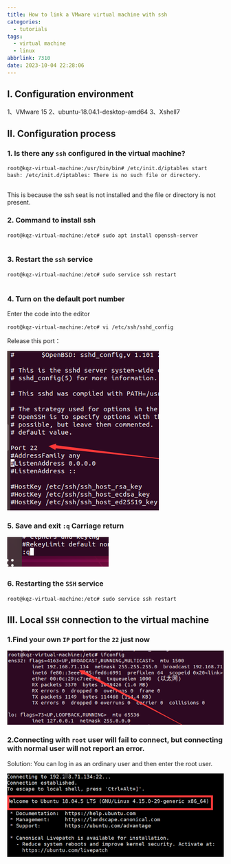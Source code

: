 ```yaml
---
title: How to link a VMware virtual machine with ssh
categories:
  - tutorials
tags:
  - virtual machine
  - linux
abbrlink: 7310
date: 2023-10-04 22:28:06
---
```


## I. Configuration environment

1、VMware 15
 2、ubuntu-18.04.1-desktop-amd64
 3、Xshell7

## II. Configuration process

### 1. Is there any `ssh` configured in the virtual machine?

```
root@kqz-virtual-machine:/usr/bin/bin# /etc/init.d/iptables start
bash: /etc/init.d/iptables: There is no such file or directory.


```

This is because the ssh seat is not installed and the file or directory is not present.

### 2. Command to install ssh

```
root@kqz-virtual-machine:/etc# sudo apt install openssh-server


```

### 3. Restart the `ssh` service

```
root@kqz-virtual-machine:/etc# sudo service ssh restart


```

### 4. Turn on the default port number

Enter the code into the editor

```
root@kqz-virtual-machine:/etc# vi /etc/ssh/sshd_config
```

Release this port：

![Snipaste_2023-10-04_22-34-25](https://raw.githubusercontent.com/KXHH2021/seveimg/main/img/202310042234893.png)

### 5. Save and exit `:q` Carriage return

![Snipaste_2023-10-04_22-34-39](https://raw.githubusercontent.com/KXHH2021/seveimg/main/img/202310042235383.png)

### 6. Restarting the `SSH` service

```
root@kqz-virtual-machine:/etc# sudo service ssh restart
```

## III. Local `SSH` connection to the virtual machine

### 1.Find your own `IP` port for the `22` just now

![Snipaste_2023-10-04_22-48-07](https://raw.githubusercontent.com/KXHH2021/seveimg/main/img/202310042249177.png)

### 2.Connecting with `root` user will fail to connect, but connecting with normal user will not report an error.

Solution: You can log in as an ordinary user and then enter the root user.

![Snipaste_2023-10-04_22-51-02](https://raw.githubusercontent.com/KXHH2021/seveimg/main/img/202310042251129.png)